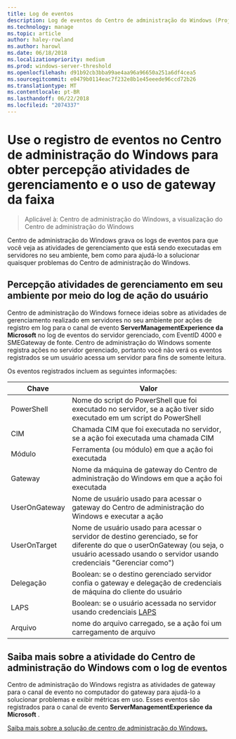 ```yaml
---
title: Log de eventos
description: Log de eventos do Centro de administração do Windows (Project Paulo)
ms.technology: manage
ms.topic: article
author: haley-rowland
ms.author: harowl
ms.date: 06/18/2018
ms.localizationpriority: medium
ms.prod: windows-server-threshold
ms.openlocfilehash: d91b92cb3bba99ae4aa96a96650a251a6df4cea5
ms.sourcegitcommit: e0479b0114eac7f232e8b1e45eeede96ccd72b26
ms.translationtype: MT
ms.contentlocale: pt-BR
ms.lasthandoff: 06/22/2018
ms.locfileid: "2074337"
---
```

# <a name="use-event-logging-in-windows-admin-center-to-gain-insight-into-management-activities-and-track-gateway-usage"></a>Use o registro de eventos no Centro de administração do Windows para obter percepção atividades de gerenciamento e o uso de gateway da faixa

>Aplicável à: Centro de administração do Windows, a visualização do Centro de administração do Windows

Centro de administração do Windows grava os logs de eventos para que você veja as atividades de gerenciamento que está sendo executadas em servidores no seu ambiente, bem como para ajudá-lo a solucionar quaisquer problemas do Centro de administração do Windows.

## <a name="gain-insight-into-management-activities-in-your-environment-through-user-action-logging"></a>Percepção atividades de gerenciamento em seu ambiente por meio do log de ação do usuário

Centro de administração do Windows fornece ideias sobre as atividades de gerenciamento realizado em servidores no seu ambiente por ações de registro em log para o canal de evento **ServerManagementExperience da Microsoft** no log de eventos do servidor gerenciado, com EventID 4000 e SMEGateway de fonte. Centro de administração do Windows somente registra ações no servidor gerenciado, portanto você não verá os eventos registrados se um usuário acessa um servidor para fins de somente leitura.

Os eventos registrados incluem as seguintes informações:

| Chave           | Valor                                                                                              |
|---------------|----------------------------------------------------------------------------------------------------|
| PowerShell    | Nome do script do PowerShell que foi executado no servidor, se a ação tiver sido executado em um script do PowerShell |
| CIM           | Chamada CIM que foi executada no servidor, se a ação foi executada uma chamada CIM                        |
| Módulo        | Ferramenta (ou módulo) em que a ação foi executada                                                     |
| Gateway       | Nome da máquina de gateway do Centro de administração do Windows em que a ação foi executada                     |
| UserOnGateway | Nome de usuário usado para acessar o gateway do Centro de administração do Windows e executar a ação                    |
| UserOnTarget  | Nome de usuário usado para acessar o servidor de destino gerenciado, se for diferente do que o userOnGateway (ou seja, o usuário acessado usando o servidor usando credenciais "Gerenciar como") |
| Delegação    | Boolean: se o destino gerenciado servidor confia o gateway e delegação de credenciais de máquina do cliente do usuário             |
| LAPS          | Boolean: se o usuário acessada no servidor usando credenciais [LAPS](https://technet.microsoft.com/mt227395.aspx)                          |
| Arquivo          | nome do arquivo carregado, se a ação foi um carregamento de arquivo                                |

## <a name="learn-about-windows-admin-center-activity-with-event-logging"></a>Saiba mais sobre a atividade do Centro de administração do Windows com o log de eventos

Centro de administração do Windows registra as atividades de gateway para o canal de evento no computador do gateway para ajudá-lo a solucionar problemas e exibir métricas em uso. Esses eventos são registrados para o canal de evento **ServerManagementExperience da Microsoft** .

[Saiba mais sobre a solução de centro de administração do Windows.](troubleshooting.md)

